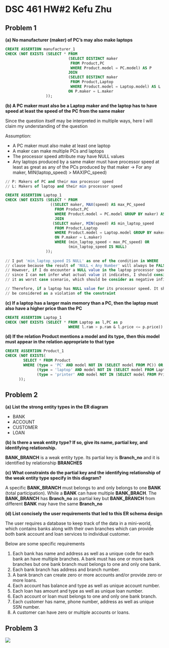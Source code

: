 # DSC 461 HW#2 Kefu Zhu

## Problem 1

**(a) No manufacturer (maker) of PC’s may also make laptops**

```sql
CREATE ASSERTION manufacturer_1
CHECK (NOT EXISTS (SELECT * FROM
				  			(SELECT DISTINCT maker 
				  			 FROM Product,PC 
						     WHERE Product.model = PC.model) AS P
							JOIN 
							(SELECT DISTINCT maker 
							 FROM Product,Laptop 
							 WHERE Product.model = Laptop.model) AS L 
						    ON P.maker = L.maker
				  ));
```

**(b) A PC maker must also be a Laptop maker and the laptop has to have speed at least the speed of the PC from the same maker**

Since the question itself may be interpreted in multiple ways, here I will claim my understanding of the question

Assumption:

- A PC maker must also make at least one laptop
- A maker can make multiple PCs and laptops
- The processor speed attribute may have NULL values
- Any laptops produced by a same maker must have processor speed at least as great as any of the PCs produced by that maker $\rightarrow$ For any maker, MIN(laptop\_speed) > MAX(PC\_speed)

```sql
// P: Makers of PC and their max processor speed
// L: Makers of laptop and their min processor speed

CREATE ASSERTION Laptop_1
CHECK (NOT EXISTS (SELECT * FROM
					((SELECT maker, MAX(speed) AS max_PC_speed 
					  FROM Product,PC 
					  WHERE Product.model = PC.model GROUP BY maker) AS P
					  JOIN
					 (SELECT maker, MIN(speed) AS min_laptop_speed 
					  FROM Product,Laptop 
					  WHERE Product.model = Laptop.model GROUP BY maker) AS L
					  ON P.maker = L.maker) 
					  WHERE (min_laptop_speed < max_PC_speed) OR 
					        (min_laptop_speed IS NULL)
			      ));
			      
// I put 'min_laptop_speed IS NULL' as one of the condition in WHERE
// clause because the result of 'NULL < Any Number' will always be FALSE.
// However, if I do encounter a NULL value in the laptop processor speed,
// since I can not infer what actual value it indicates, I should consider
// it as worst case scenario, which should be consider as negative infinity.

// Therefore, if a laptop has NULL value for its processor speed. It should also
// be considered as a violation of the constraint
```					                   

**(c) If a laptop has a larger main memory than a PC, then the laptop must also have a higher price than the PC**


```sql
CREATE ASSERTION Laptop_1
CHECK (NOT EXISTS (SELECT * FROM Laptop as l,PC as p
				   			WHERE l.ram > p.ram & l.price <= p.price))
```

**(d) If the relation Product mentions a model and its type, then this model must appear in the relation appropriate to that type**

```sql
CREATE ASSERTION Product_1
CHECK (NOT EXISTS(
		SELECT * FROM Product 
		WHERE (type = 'PC' AND model NOT IN (SELECT model FROM PC)) OR
	   		  (type = 'laptop' AND model NOT IN (SELECT model FROM Laptop)) OR
	   		  (type = 'printer' AND model NOT IN (SELECT model FROM Printer))
	  )); 
```

## Problem 2

**(a) List the strong entity types in the ER diagram**

- BANK
- ACCOUNT
- CUSTOMER
- LOAN


**(b) Is there a weak entity type? If so, give its name, partial key, and identifying relationship.**

**BANK_BRANCH** is a weak entity type. Its partial key is **Branch\_no** and it is identified by relationship **BRANCHES**

**(c) What constraints do the partial key and the identifying relationship of the weak entity type specify in this diagram?**

A specific **BANK_BRANCH** must belongs to and only belongs to one **BANK** (total participation). While a **BANK** can have multiple **BANK_BRACH**. The **BANK_BRANCH** has **Branch_no** as partial key but **BANK_BRANCH** from different **BANK** may have the same **Branch_no**

**(d) List concisely the user requirements that led to this ER schema design**

The user requires a database to keep track of the data in a mini-world, which contains banks along with their own branches which can provide both bank account and loan services to individual customer.

Below are some specific requirements

1. Each bank has name and address as well as a unique code for each bank an have multiple branches. A bank must has one or more bank branches but one bank branch must belongs to one and only one bank.
2. Each bank branch has address and branch number. 
3. A bank branch can create zero or more accounts and/or provide zero or more loans.
4. Each account has balance and type as well as unique account number.
5. Each loan has amount and type as well as unique loan number.
6. Each account or loan must belongs to one and only one bank branch.
7. Each customer has name, phone number, address as well as unique SSN number.
8. A customer can have zero or multiple accounts or loans.

## Problem 3

![](https://github.com/datamasterkfz/University-of-Rochester/raw/master/DSC461/Homework/HW2/ER_Diagram.png)
